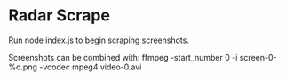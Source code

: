 # Radar Scrape

Run node index.js to begin scraping screenshots.

Screenshots can be combined with:
    ffmpeg -start_number 0 -i screen-0-%d.png -vcodec mpeg4 video-0.avi
